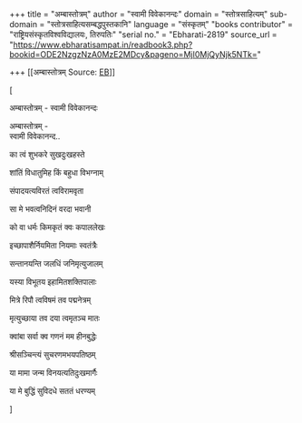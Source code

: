 +++
title = "अम्बास्तोत्रम्"
author = "स्वामी विवेकानन्दः"
domain = "स्तोत्रसाहित्यम्"
sub-domain = "स्तोत्रसाहित्यसम्बद्धपुस्तकानि"
language = "संस्कृतम्"
"books contributor" = "राष्ट्रियसंस्कृतविश्वविद्यालयः, तिरुपतिः"
"serial no." = "Ebharati-2819"
source_url = "https://www.ebharatisampat.in/readbook3.php?bookid=ODE2NzgzNzA0MzE2MDcy&pageno=MjI0MjQyNjk5NTk="

+++
[[अम्बास्तोत्रम्	Source: [EB](https://www.ebharatisampat.in/readbook3.php?bookid=ODE2NzgzNzA0MzE2MDcy&pageno=MjI0MjQyNjk5NTk=)]]

\[




अम्बास्तोत्रम् - स्वामी विवेकानन्दः



अम्बास्तोत्रम् -  
स्वामी विवेकानन्द..

का त्वं शुभकरे सुखदुःखहस्ते

शांतिं विधातुमिह किं बहुधा विभग्नाम्

संपादयत्यविरतं त्वविरामवृता

सा मे भवत्वनिदिनं वरदा भवानी

को वा धर्मः किमकृतं क्वः कपाललेखः

इच्छापाशैर्नियमिता नियमाः स्वतंत्रैः

सन्तानयन्ति जलधिं जनिमृत्युजालम्

यस्या विभूतय इहामितशक्तिपालाः

मित्रे रिपौ त्वविषमं तव पद्मनेत्रम्

मृत्युच्छाया तव दया त्वमृतञ्च मातः

क्वांबा सर्वा क्व गणनं मम हीनबुद्धेः

श्रीसञ्चिन्त्यं सुचरणमभयपतिष्ठम्

या मामा जन्म विनयत्यतिदुःखमार्गैः

या मे बुद्धिं सुविदधे सततं धरण्यम्






\]
